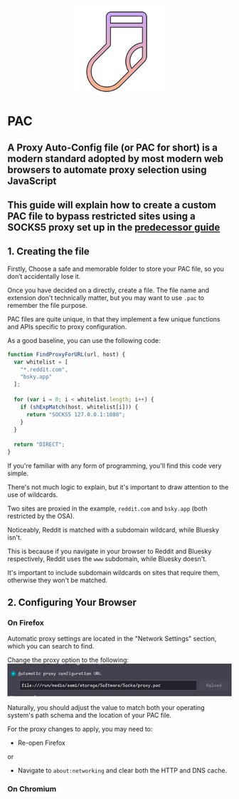 <p align="center">
  <img src="https://raw.githubusercontent.com/OSA-Socks/.github/refs/heads/main/assets/Logo.png" alt="Logo" width="200"/>
</p>

# PAC

## A Proxy Auto-Config file (or **PAC** for short) is a modern standard adopted by most modern web browsers to automate proxy selection using JavaScript

## This guide will explain how to create a custom PAC file to bypass restricted sites using a SOCKS5 proxy set up in the [predecessor guide](https://github.com/OSA-Socks/Docker)

## 1. Creating the file
Firstly, Choose a safe and memorable folder to store your PAC file, so you don’t accidentally lose it.

Once you have decided on a directly, create a file. The file name and extension don't technically matter, but you may want to use `.pac` to remember the file purpose.

PAC files are quite unique, in that they implement a few unique functions and APIs specific to proxy configuration.

As a good baseline, you can use the following code:

```js
function FindProxyForURL(url, host) {
  var whitelist = [
    "*.reddit.com",
    "bsky.app"
  ];

  for (var i = 0; i < whitelist.length; i++) {
    if (shExpMatch(host, whitelist[i])) {
      return "SOCKS5 127.0.0.1:1080";
    }
  }

  return "DIRECT";
}
```

If you're familiar with any form of programming, you'll find this code very simple.

There's not much logic to explain, but it's important to draw attention to the use of wildcards.

Two sites are proxied in the example, `reddit.com` and `bsky.app` (both restricted by the OSA).

Noticeably, Reddit is matched with a subdomain wildcard, while Bluesky isn't.

This is because if you navigate in your browser to Reddit and Bluesky respectively, Reddit uses the `www` subdomain, while Bluesky doesn't.

It's important to include subdomain wildcards on sites that require them, otherwise they won't be matched.

## 2. Configuring Your Browser

### On Firefox
Automatic proxy settings are located in the "Network Settings" section, which you can search to find.

Change the proxy option to the following:
![Two UI elements are shown, a checked checkbox saying "Automatic proxy configuration URL" and a file input displaying a file:// path to a PAC file](proxy.png)

Naturally, you should adjust the value to match both your operating system's path schema and the location of your PAC file.

For the proxy changes to apply, you may need to:
- Re-open Firefox

or

- Navigate to `about:networking` and clear both the HTTP and DNS cache.

### On Chromium